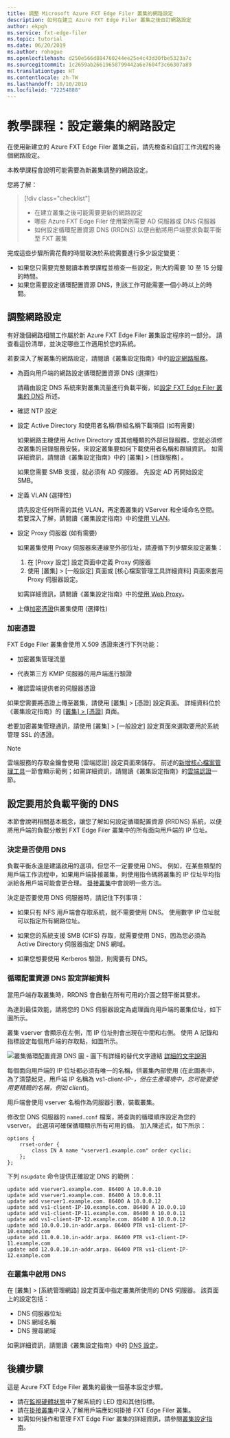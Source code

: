 ```yaml
---
title: 調整 Microsoft Azure FXT Edge Filer 叢集的網路設定
description: 如何在建立 Azure FXT Edge Filer 叢集之後自訂網路設定
author: ekpgh
ms.service: fxt-edge-filer
ms.topic: tutorial
ms.date: 06/20/2019
ms.author: rohogue
ms.openlocfilehash: d250e566d884760244ee25e4c43d30fbe5323a7c
ms.sourcegitcommit: 1c2659ab26619658799442a6e7604f3c66307a89
ms.translationtype: HT
ms.contentlocale: zh-TW
ms.lasthandoff: 10/10/2019
ms.locfileid: "72254888"
---
```

# <a name="tutorial-configure-the-clusters-network-settings"></a>教學課程：設定叢集的網路設定 

在使用新建立的 Azure FXT Edge Filer 叢集之前，請先檢查和自訂工作流程的幾個網路設定。 

本教學課程會說明可能需要為新叢集調整的網路設定。 

您將了解： 

> [!div class="checklist"]
> * 在建立叢集之後可能需要更新的網路設定
> * 哪些 Azure FXT Edge Filer 使用案例需要 AD 伺服器或 DNS 伺服器 
> * 如何設定循環配置資源 DNS (RRDNS) 以便自動將用戶端要求負載平衡至 FXT 叢集

完成這些步驟所需花費的時間取決於系統需要進行多少設定變更：

* 如果您只需要完整閱讀本教學課程並檢查一些設定，則大約需要 10 至 15 分鐘的時間。 
* 如果您需要設定循環配置資源 DNS，則該工作可能需要一個小時以上的時間。

## <a name="adjust-network-settings"></a>調整網路設定

有好幾個網路相關工作屬於新 Azure FXT Edge Filer 叢集設定程序的一部分。 請查看這份清單，並決定哪些工作適用於您的系統。

若要深入了解叢集的網路設定，請閱讀《叢集設定指南》中的[設定網路服務](https://azure.github.io/Avere/legacy/ops_guide/4_7/html/network_overview.html)。

* 為面向用戶端的網路設定循環配置資源 DNS (選擇性)

  請藉由設定 DNS 系統來對叢集流量進行負載平衡，如[設定 FXT Edge Filer 叢集的 DNS](#configure-dns-for-load-balancing) 所述。

* 確認 NTP 設定

* 設定 Active Directory 和使用者名稱/群組名稱下載項目 (如有需要)

  如果網路主機使用 Active Directory 或其他種類的外部目錄服務，您就必須修改叢集的目錄服務安裝，來設定叢集要如何下載使用者名稱和群組資訊。 如需詳細資訊，請閱讀《叢集設定指南》中的 [叢集]   > [目錄服務]  。

  如果您需要 SMB 支援，就必須有 AD 伺服器。 先設定 AD 再開始設定 SMB。

* 定義 VLAN (選擇性)
  
  請先設定任何所需的其他 VLAN，再定義叢集的 VServer 和全域命名空間。 若要深入了解，請閱讀《叢集設定指南》中的[使用 VLAN](https://azure.github.io/Avere/legacy/ops_guide/4_7/html/network_overview.html#vlan-overview)。

* 設定 Proxy 伺服器 (如有需要)

  如果叢集使用 Proxy 伺服器來連線至外部位址，請遵循下列步驟來設定叢集：

  1. 在 [Proxy 設定]  設定頁面中定義 Proxy 伺服器
  1. 使用 [叢集]   > [一般設定]  頁面或 [核心檔案管理工具詳細資料]  頁面來套用 Proxy 伺服器設定。
  
  如需詳細資訊，請閱讀《叢集設定指南》中的[使用 Web Proxy](https://azure.github.io/Avere/legacy/ops_guide/4_7/html/proxy_overview.html)。

* 上傳[加密憑證](#encryption-certificates)供叢集使用 (選擇性)

### <a name="encryption-certificates"></a>加密憑證

FXT Edge Filer 叢集會使用 X.509 憑證來進行下列功能：

* 加密叢集管理流量

* 代表第三方 KMIP 伺服器的用戶端進行驗證

* 確認雲端提供者的伺服器憑證

如果您需要將憑證上傳至叢集，請使用 [叢集]   > [憑證]  設定頁面。 詳細資料位於《叢集設定指南》的 [[叢集] > [憑證]](https://azure.github.io/Avere/legacy/ops_guide/4_7/html/gui_certificates.html) 頁面。

若要加密叢集管理通訊，請使用 [叢集]   > [一般設定]  設定頁面來選取要用於系統管理 SSL 的憑證。

> [!Note] 
> 雲端服務的存取金鑰會使用 [雲端認證]  設定頁面來儲存。 前述的[新增核心檔案管理工具](fxt-add-storage.md#add-a-core-filer)一節會顯示範例；如需詳細資訊，請閱讀《叢集設定指南》的[雲端認證](https://azure.github.io/Avere/legacy/ops_guide/4_7/html/gui_cloud_credentials.html)一節。 

## <a name="configure-dns-for-load-balancing"></a>設定要用於負載平衡的 DNS

本節會說明相關基本概念，讓您了解如何設定循環配置資源 (RRDNS) 系統，以便將用戶端的負載分散到 FXT Edge Filer 叢集中的所有面向用戶端的 IP 位址。 

### <a name="decide-whether-or-not-to-use-dns"></a>決定是否使用 DNS

負載平衡永遠是建議啟用的選項，但您不一定要使用 DNS。 例如，在某些類型的用戶端工作流程中，如果用戶端掛接叢集，則使用指令碼將叢集的 IP 位址平均指派給各用戶端可能會更合理。 [掛接叢集](fxt-mount-clients.md)中會說明一些方法。 

決定是否要使用 DNS 伺服器時，請記住下列事項： 

* 如果只有 NFS 用戶端會存取系統，就不需要使用 DNS。 使用數字 IP 位址就可以指定所有網路位址。 

* 如果您的系統支援 SMB (CIFS) 存取，就需要使用 DNS，因為您必須為 Active Directory 伺服器指定 DNS 網域。

* 如果您想要使用 Kerberos 驗證，則需要有 DNS。

### <a name="round-robin-dns-configuration-details"></a>循環配置資源 DNS 設定詳細資料

當用戶端存取叢集時，RRDNS 會自動在所有可用的介面之間平衡其要求。

為達到最佳效能，請將您的 DNS 伺服器設定為處理面向用戶端的叢集位址，如下圖所示。

叢集 vserver 會顯示在左側，而 IP 位址則會出現在中間和右側。 使用 A 記錄和指標設定每個用戶端的存取點，如圖所示。

![叢集循環配置資源 DNS 圖 - 圖下有詳細的替代文字連結](media/fxt-cluster-config/fxt-rrdns-diagram.png) 
[詳細的文字說明](https://azure.github.io/Avere/legacy/Azure-FXT-EdgeFilerDNSconfiguration-alt-text.html)

每個面向用戶端的 IP 位址都必須有唯一的名稱，供叢集內部使用 (在此圖表中，為了清楚起見，用戶端 IP 名稱為 vs1-client-IP-*，但在生產環境中，您可能要使用更精簡的名稱，例如 client*)。

用戶端會使用 vserver 名稱作為伺服器引數，裝載叢集。 

修改您 DNS 伺服器的 ``named.conf`` 檔案，將查詢的循環順序設定為您的 vserver。 此選項可確保循環顯示所有可用的值。 加入陳述式，如下所示：

```
options {
    rrset-order {
        class IN A name "vserver1.example.com" order cyclic;
    };
};
```

下列 ``nsupdate`` 命令提供正確設定 DNS 的範例：

```
update add vserver1.example.com. 86400 A 10.0.0.10
update add vserver1.example.com. 86400 A 10.0.0.11
update add vserver1.example.com. 86400 A 10.0.0.12
update add vs1-client-IP-10.example.com. 86400 A 10.0.0.10
update add vs1-client-IP-11.example.com. 86400 A 10.0.0.11
update add vs1-client-IP-12.example.com. 86400 A 10.0.0.12
update add 10.0.0.10.in-addr.arpa. 86400 PTR vs1-client-IP-10.example.com
update add 11.0.0.10.in-addr.arpa. 86400 PTR vs1-client-IP-11.example.com
update add 12.0.0.10.in-addr.arpa. 86400 PTR vs1-client-IP-12.example.com
```

### <a name="enable-dns-in-the-cluster"></a>在叢集中啟用 DNS 

在 [叢集]   > [系統管理網路]  設定頁面中指定叢集所使用的 DNS 伺服器。 該頁面上的設定包括：

* DNS 伺服器位址
* DNS 網域名稱
* DNS 搜尋網域

如需詳細資訊，請閱讀《叢集設定指南》中的 [DNS 設定](<https://azure.github.io/Avere/legacy/ops_guide/4_7/html/gui_admin_network.html#gui-dns>)。

## <a name="next-steps"></a>後續步驟

這是 Azure FXT Edge Filer 叢集的最後一個基本設定步驟。 

* 請在[監視硬體狀態](fxt-monitor.md)中了解系統的 LED 燈和其他指標。
* 請在[掛接叢集](fxt-mount-clients.md)中深入了解用戶端應如何掛接 FXT Edge Filer 叢集。 
* 如需如何操作和管理 FXT Edge Filer 叢集的詳細資訊，請參閱[叢集設定指南](https://azure.github.io/Avere/legacy/ops_guide/4_7/html/ops_conf_index.html)。 